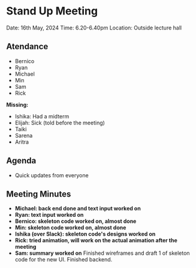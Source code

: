 # Stand Up Meeting
Date: 16th May, 2024
Time: 6.20-6.40pm
Location: Outside lecture hall

## Atendance
- Bernico
- Ryan
- Michael
- Min
- Sam
- Rick

__Missing:__
- Ishika: Had a midterm
- Elijah: Sick (told before the meeting)
- Taiki
- Sarena
- Aritra


## Agenda
- Quick updates from everyone

## Meeting Minutes
- **Michael: back end done and text input worked on**
- **Ryan: text input worked on**
- **Bernico: skeleton code worked on, almost done**
- **Min: skeleton code worked on, almost done**
- **Ishika (over Slack): skeleton code's designs worked on**
- **Rick: tried animation, will work on the actual animation after the meeting**
- **Sam: summary worked on**
Finished wireframes and draft 1 of skeleton code for the new UI. Finished backend.
